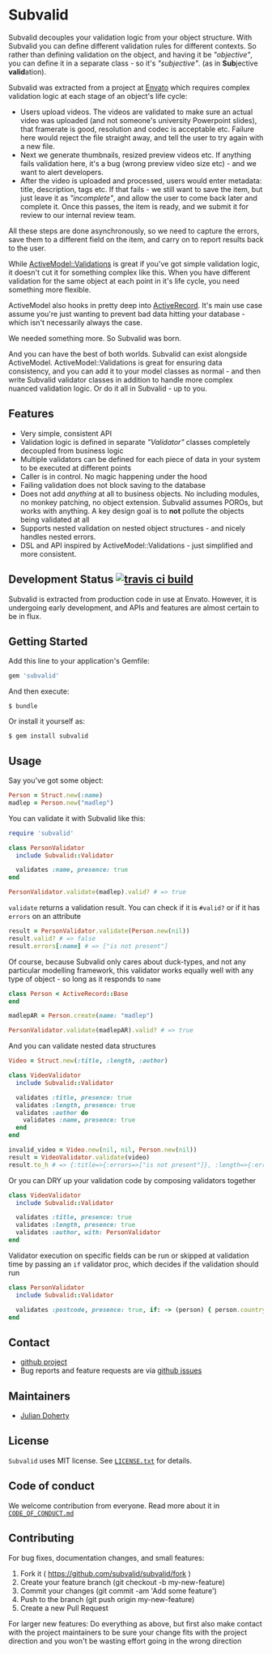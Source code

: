 # Subvalid

Subvalid decouples your validation logic from your object structure. With
Subvalid you can define different validation rules for different contexts. So
rather than defining validation on the object, and having it be _"objective"_,
you can define it in a separate class - so it's _"subjective"_. (as in **Sub**jective
**valid**ation).

Subvalid was extracted from a project at [Envato](http://envato.com) which
requires complex validation logic at each stage of an object's life cycle:
- Users upload videos. The videos are validated to make sure an actual
  video was uploaded (and not someone's university Powerpoint slides), that
framerate is good, resolution and codec is acceptable etc. Failure here would
reject the file straight away, and tell the user to try again with a new file.
- Next we generate thumbnails, resized preview videos etc. If anything fails
  validation here, it's a bug (wrong preview video size etc) - and we want to
alert developers.
- After the video is uploaded and processed, users would enter metadata: title,
  description, tags etc. If that fails - we still want to save the item, but
just leave it as _"incomplete"_, and allow the user to come back later and
complete it. Once this passes, the item is ready, and we submit it for review to
our internal review team.

All these steps are done asynchronously, so we need to capture the errors, save
them to a different field on the item, and carry on to report results back to
the user.

While
[ActiveModel::Validations](http://api.rubyonrails.org/classes/ActiveModel/Validations.html)
is great if you've got simple validation logic, it doesn't cut it for something
complex like this. When you have different validation for the same object at
each point in it's life cycle, you need something more flexible.

ActiveModel also hooks in pretty deep into
[ActiveRecord](http://guides.rubyonrails.org/active_record_validations.html).
It's main use case assume you're just wanting to prevent bad data hitting your
database - which isn't necessarily always the case.

We needed something more. So Subvalid was born.

And you can have the best of both worlds. Subvalid can exist alongside
ActiveModel. ActiveModel::Validations is great for ensuring data consistency,
and you can add it to your model classes as normal - and then write Subvalid
validator classes in addition to handle more complex nuanced validation logic.
Or do it all in Subvalid - up to you.

## Features
- Very simple, consistent API
- Validation logic is defined in separate _"Validator"_ classes completely
  decoupled from business logic
- Multiple validators can be defined for each piece of data in your system to be
  executed at different points
- Caller is in control. No magic happening under the hood
- Failing validation does not block saving to the database
- Does not add _anything_ at all to business objects. No including modules, no
  monkey patching, no object extension. Subvalid assumes POROs, but works with
anything. A key design goal is to **not** pollute the objects being validated at
all
- Supports nested validation on nested object structures - and nicely handles
  nested errors.
- DSL and API inspired by ActiveModel::Validations - just simplified and more
  consistent.

## Development Status [![travis ci build](https://api.travis-ci.org/envato/subvalid.svg)](https://travis-ci.org/envato/subvalid)

Subvalid is extracted from production code in use at Envato. However, it is undergoing early development, and APIs and features are almost certain to be in flux.

## Getting Started

Add this line to your application's Gemfile:

```ruby
gem 'subvalid'
```

And then execute:

    $ bundle

Or install it yourself as:

    $ gem install subvalid

## Usage

Say you've got some object:
```ruby
Person = Struct.new(:name)
madlep = Person.new("madlep")
```

You can validate it with Subvalid like this:
```ruby
require 'subvalid'

class PersonValidator
  include Subvalid::Validator

  validates :name, presence: true
end

PersonValidator.validate(madlep).valid? # => true
```

`validate` returns a validation result. You can check if it is `#valid?` or if
it has `errors` on an attribute
```ruby
result = PersonValidator.validate(Person.new(nil))
result.valid? # => false
result.errors[:name] # => ["is not present"]
```

Of course, because Subvalid only cares about duck-types, and not any particular
modelling framework, this validator works equally well with any type of object -
so long as it responds to `name`

```ruby
class Person < ActiveRecord::Base
end

madlepAR = Person.create(name: "madlep")

PersonValidator.validate(madlepAR).valid? # => true
```

And you can validate nested data structures
```ruby
Video = Struct.new(:title, :length, :author)

class VideoValidator
  include Subvalid::Validator

  validates :title, presence: true
  validates :length, presence: true
  validates :author do
    validates :name, presence: true
  end
end

invalid_video = Video.new(nil, nil, Person.new(nil))
result = VideoValidator.validate(video)
result.to_h # => {:title=>{:errors=>["is not present"]}, :length=>{:errors=>["is not present"]}, :author=>{:name=>{:errors=>["is not present"]}}}
```


Or you can DRY up your validation code by composing validators together
```ruby
class VideoValidator
  include Subvalid::Validator

  validates :title, presence: true
  validates :length, presence: true
  validates :author, with: PersonValidator
end
```

Validator execution on specific fields can be run or skipped at validation time
by passing an `if` validator proc, which decides if the validation should run
```ruby
class PersonValidator
  include Subvalid::Validator

  validates :postcode, presence: true, if: -> (person) { person.country == "US" }
end
```

## Contact

- [github project](https://github.com/envato/subvalid)
- Bug reports and feature requests are via [github issues](https://github.com/envato/subvalid/issues)

## Maintainers

- [Julian Doherty](https://github.com/madlep)

## License

`Subvalid` uses MIT license. See
[`LICENSE.txt`](https://github.com/envato/subvalid/blob/master/LICENSE.txt) for
details.

## Code of conduct

We welcome contribution from everyone. Read more about it in
[`CODE_OF_CONDUCT.md`](https://github.com/envato/subvalid/blob/master/CODE_OF_CONDUCT.md)

## Contributing

For bug fixes, documentation changes, and small features:

1. Fork it ( https://github.com/subvalid/subvalid/fork )
2. Create your feature branch (git checkout -b my-new-feature)
3. Commit your changes (git commit -am 'Add some feature')
4. Push to the branch (git push origin my-new-feature)
5. Create a new Pull Request

For larger new features: Do everything as above, but first also make contact with the project maintainers to be sure your change fits with the project direction and you won't be wasting effort going in the wrong direction
